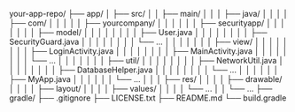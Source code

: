 your-app-repo/
├── app/
│   ├── src/
│   │   ├── main/
│   │   │   ├── java/
│   │   │   │   ├── com/
│   │   │   │   │   ├── yourcompany/
│   │   │   │   │   │   ├── securityapp/
│   │   │   │   │   │   │   ├── model/
│   │   │   │   │   │   │   │   ├── User.java
│   │   │   │   │   │   │   │   ├── SecurityGuard.java
│   │   │   │   │   │   │   │   └── ...
│   │   │   │   │   │   │   ├── view/
│   │   │   │   │   │   │   │   ├── LoginActivity.java
│   │   │   │   │   │   │   │   ├── MainActivity.java
│   │   │   │   │   │   │   │   └── ...
│   │   │   │   │   │   │   ├── util/
│   │   │   │   │   │   │   │   ├── NetworkUtil.java
│   │   │   │   │   │   │   │   ├── DatabaseHelper.java
│   │   │   │   │   │   │   │   └── ...
│   │   │   │   │   │   ├── MyApp.java
│   │   │   │   │   │   └── ...
│   │   │   ├── res/
│   │   │   │   ├── drawable/
│   │   │   │   ├── layout/
│   │   │   │   ├── values/
│   │   │   │   └── ...
│   │   └── ...
├── gradle/
├── .gitignore
├── LICENSE.txt
├── README.md
└── build.gradle
